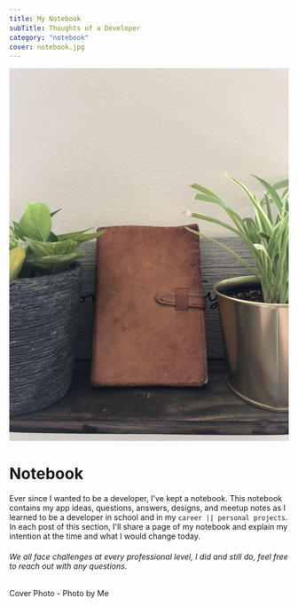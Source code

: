 ```yaml
---
title: My Notebook
subTitle: Thoughts of a Developer
category: "notebook"
cover: notebook.jpg
---
```


![unsplash.com](./notebook.jpg)

# Notebook

Ever since I wanted to be a developer, I've kept a notebook. This notebook contains my app ideas, questions, answers, designs, and meetup notes as I learned to be a developer in school and in my `career || personal projects`. In each post of this section, I'll share a page of my notebook and explain my intention at the time and what I would change today.

###### We all face challenges at every professional level, I did and still do, feel free to reach out with any questions.



Cover Photo - Photo by Me